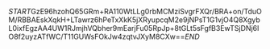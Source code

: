 $START$GzE96hzohQ65GRm+RA110WtLLg0rbMCMziSvgrFXQr/BRA+on/TduOM/RBBAEskXqkH+LTawrz6hPeTxXkK5jXRyupcqM2e9jNPsT1G1vjO4Q8XgybL0ixfEgzAA4UW1RJmjhVQbher9mEarjFu05RpJp+8tGLt5sFgfB3EwTSjDNj6lO8f2uyzATfWC/T11GUWsFOkJw4zqtvJXyM8CXw==$END$